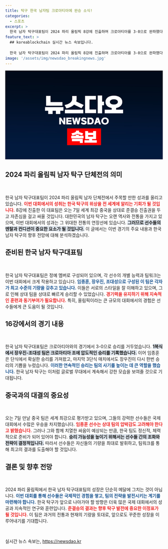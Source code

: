 ```yaml
---
title: 탁구 한국 남자팀 크로아티아에 완승 소식!
categories:
  - 스포츠
excerpt: >
  한국 남자 탁구대표팀이 2024 파리 올림픽 8강에 진출하며 크로아티아를 3-0으로 완파했다. 다음은 세계 최강 중국과의 격돌! 임종훈의 자신감 넘치는 발언이 기대감을 증폭시킨다.
feature_text: >
  ## koreablockchain 실시간 뉴스 속보입니다.

  한국 남자 탁구대표팀이 2024 파리 올림픽 8강에 진출하며 크로아티아를 3-0으로 완파했다. 다음은 세계 최강 중국과의 격돌! 임종훈의 자신감 넘치는 발언이 기대감을 증폭시킨다.
image: '/assets/img/newsdao_breakingnews.jpg'
---
```


<p><img src="/assets/img/newsdao_breakingnews.jpg" alt="koreablockchain 속보" /></p>

<h2>2024 파리 올림픽 남자 탁구 단체전의 의미</h2>

<p data-ke-size="size16">&nbsp;</p>

<p>한국 남자 탁구대표팀이 2024 파리 올림픽 남자 단체전에서 주목할 만한 성과를 올리고 있습니다. <b><span style="color: #ee2323;">이번 대회에서의 성취는 한국 탁구의 위상을 전 세계에 알리는 기회가 될 것입니다.</span></b> 8강에 진출한 이 대표팀은 오는 7일 세계 최강 중국을 상대로 준결승 진출권을 두고 자존심을 걸고 싸울 것입니다. 대한민국의 남자 탁구는 오랜 역사와 전통을 가지고 있으며, 이번 대회에서의 성과는 그 위대한 전통의 연장선에 있습니다. <b><span style="background-color: #21538527;">그러므로 선수들의 멘탈과 컨디션이 중요한 요소가 될 것입니다.</span></b> 이 글에서는 이번 경기의 주요 내용과 한국 남자 탁구의 향후 전망에 대해 분석하겠습니다.</p>

<h2>준비된 한국 남자 탁구대표팀</h2>

<p data-ke-size="size16">&nbsp;</p>

<p>한국 남자 탁구대표팀은 정예 멤버로 구성되어 있으며, 각 선수의 개별 능력과 팀워크는 이번 대회에서 크게 작용하고 있습니다. <b><span style="color: #1a5490;">임종훈, 장우진, 조대성으로 구성된 이 팀은 각자가 최고 수준의 기량을 갖추고 있습니다.</span></b> 이들은 서로의 스타일을 잘 이해하고 있으며, 그로 인해 상대 팀을 상대로 빠르게 승리할 수 있었습니다. <b><span style="color: #ee2323;">경기력을 유지하기 위해 지속적인 훈련과 동기부여가 필요합니다.</span></b> 특히, 올림픽이라는 큰 규모의 대회에서의 경험은 선수들에게 큰 도움이 될 것입니다.</p>

<h2>16강에서의 경기 내용</h2>

<p data-ke-size="size16">&nbsp;</p>

<p>한국 남자 탁구대표팀은 크로아티아와의 경기에서 3-0으로 승리를 거두었습니다. <b><span style="background-color: #21538527;">1복식에서 장우진-조대성 팀은 크로아티아 조에 압도적인 승리를 기록했습니다.</span></b> 이어 임종훈은 단식에서 확실한 승리를 가져왔고, 마지막 3단식 매치에서도 장우진이 다시 한번 승리의 기쁨을 누렸습니다. <b><span style="color: #1a5490;">이러한 연속적인 승리는 팀의 사기를 높이는 데 큰 역할을 했습니다.</span></b> 한국 남자 탁구는 이처럼 글로벌 무대에서 계속해서 강한 모습을 보여줄 것으로 기대됩니다.</p>

<h2>중국과의 대결의 중요성</h2>

<p data-ke-size="size16">&nbsp;</p>

<p>오는 7일 만날 중국 팀은 세계 최강으로 평가받고 있으며, 그들의 강력한 선수들은 국제 대회에서 수많은 우승을 차지했습니다. <b><span style="color: #ee2323;">임종훈 선수는 상대 팀의 압박감도 고려해야 한다고 밝혔습니다.</span></b> 그러나 그와 함께 치열한 싸움이 예상되는 만큼, 한국 팀도 정신적, 체력적으로 준비가 되어 있어야 합니다. <b><span style="background-color: #21538527;">승리 가능성을 높이기 위해서는 선수들 간의 조화와 전략이 결정적입니다.</span></b> 따라서 선수들은 자신들의 기량을 최대로 발휘하고, 팀워크를 통해 최고의 결과를 도출해야 할 것입니다.</p>

<h2>결론 및 향후 전망</h2>

<p data-ke-size="size16">&nbsp;</p>

<p>2024 파리 올림픽에서 한국 남자 탁구대표팀의 성장은 단순히 메달에 그치는 것이 아닙니다. <b><span style="color: #1a5490;">이번 대회를 통해 선수들은 국제적인 경험을 쌓고, 팀의 전략을 발전시키는 계기를 마련해야 합니다.</span></b> 한국 탁구가 앞으로 나아가야 할 방향은 더욱 많은 국제 대회에서의 성공과 지속적인 연구와 훈련입니다. <b><span style="color: #ee2323;">준결승의 결과는 향후 탁구 발전에 중요한 이정표가 될 것입니다.</span></b> 이 팀은 과거의 전통과 현재의 기량을 토대로, 앞으로도 꾸준한 성장을 이루어내기를 기대합니다. </p>

<p data-ke-size="size16">&nbsp;</p>
실시간 뉴스 속보는, <a href="https://newsdao.kr" rel="dofollow">https://newsdao.kr</a>


